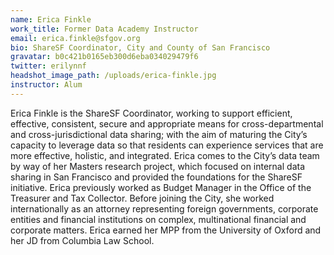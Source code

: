 ```yaml
---
name: Erica Finkle
work_title: Former Data Academy Instructor
email: erica.finkle@sfgov.org
bio: ShareSF Coordinator, City and County of San Francisco
gravatar: b0c421b0165eb300d6eba034029479f6
twitter: erilynnf
headshot_image_path: /uploads/erica-finkle.jpg
instructor: Alum
---
```


Erica Finkle is the ShareSF Coordinator, working to support efficient, effective, consistent, secure and appropriate means for cross-departmental and cross-jurisdictional data sharing; with the aim of maturing the City’s capacity to leverage data so that residents can experience services that are more effective, holistic, and integrated. Erica comes to the City’s data team by way of her Masters research project, which focused on internal data sharing in San Francisco and provided the foundations for the ShareSF initiative. Erica previously worked as Budget Manager in the Office of the Treasurer and Tax Collector. Before joining the City, she worked internationally as an attorney representing foreign governments, corporate entities and financial institutions on complex, multinational financial and corporate matters. Erica earned her MPP from the University of Oxford and her JD from Columbia Law School.
